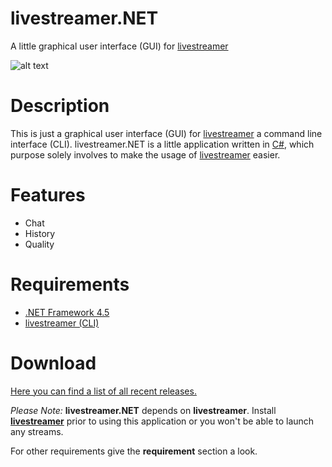 # livestreamer.NET
A little graphical user interface (GUI) for [livestreamer](https://github.com/chrippa/livestreamer)

![alt text](http://puu.sh/komno/26c82ed293.png "Tab: Stream")

# Description

This is just a graphical user interface (GUI) for [livestreamer](https://github.com/chrippa/livestreamer) a command line interface (CLI).
livestreamer.NET is a little application written in [C#](https://en.wikipedia.org/wiki/C_Sharp_(programming_language)), which purpose solely involves to make the usage of [livestreamer](https://github.com/chrippa/livestreamer) easier.

# Features

* Chat
* History
* Quality

# Requirements

* [.NET Framework 4.5](http://www.microsoft.com/en-us/download/details.aspx?id=30653)
* [livestreamer (CLI)](http://livestreamer.io/)

# Download

[Here you can find a list of all recent releases.](https://github.com/hitboxer/livestreamer.NET/releases)

*Please Note:* **livestreamer.NET** depends on **livestreamer**. Install **[livestreamer](https://github.com/chrippa/livestreamer)** prior to using this application or you won't be able to launch any streams. 

For other requirements give the **requirement** section a look.


